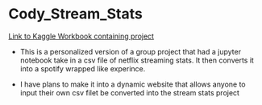 # Cody_Stream_Stats

[Link to Kaggle Workbook containing project](https://www.kaggle.com/code/codydelatorre/cody-stream-stats)

- This is a personalized version of a group project that had a jupyter notebook take in a csv file of netflix streaming stats. It then converts it into a spotify wrapped like experince.

- I have plans to make it into a dynamic website that allows anyone to input their own csv filet be converted into the stream stats project

